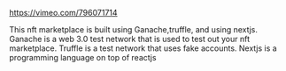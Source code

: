 https://vimeo.com/796071714

This nft marketplace is built using Ganache,truffle, and using nextjs. 
Ganache is a web 3.0 test network that is used to test out your nft marketplace. Truffle is a test network that uses fake accounts.
Nextjs is a programming language on top of reactjs
